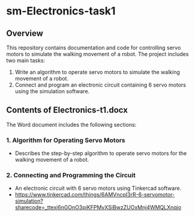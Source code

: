 # sm-Electronics-task1

## Overview
This repository contains documentation and code for controlling servo motors to simulate the walking movement of a robot. The project includes two main tasks:

1. Write an algorithm to operate servo motors to simulate the walking movement of a robot.
2. Connect and program an electronic circuit containing 6 servo motors using the simulation software.

## Contents of Electronics-t1.docx
The Word document includes the following sections:
### 1. Algorithm for Operating Servo Motors
- Describes the step-by-step algorithm to operate servo motors for the walking movement of a robot.

### 2. Connecting and Programming the Circuit
- An electronic circuit with 6 servo motors using Tinkercad software.
- https://www.tinkercad.com/things/6AMVncpI3rR-6-servomotor-simulation?sharecode=_ttexi6nGOnO3piKFPMvXSiBwzZUOxMnj4WMQLXnqjo
